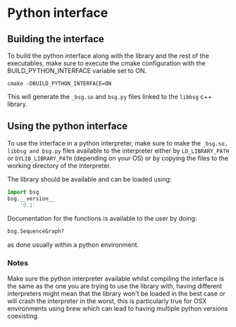 # Python interface

## Building the interface
To build the python interface along with the library and the rest of the executables,
make sure to execute the cmake configuration with the BUILD_PYTHON_INTERFACE variable set to ON.

`cmake -DBUILD_PYTHON_INTERFACE=ON`

This will generate the `_bsg.so` and `bsg.py` files linked to the `libbsg` c++ library.

## Using the python interface

To use the interface in a python interpreter, make sure to make the `_bsg.so, libbsg and bsg.py`  files
available to the interpreter either by `LD_LIBRARY_PATH` or `DYLIB_LIBRARY_PATH` (depending on your OS) or
by copying the files to the working directory of the interpreter.

The library should be available and can be loaded using:

```python
import bsg
bsg.__version__
    '0.1'

```

Documentation for the functions is available to the user by doing:

```python
bsg.SequenceGraph?
```

as done usually within a python environment.

### Notes
Make sure the python interpreter available whilst compiling the interface is the same
as the one you are trying to use the library with, having different interpreters might
mean that the library won't be loaded in the best case or will crash the 
interpreter in the worst, this is particularly true for OSX environments using brew
which can lead to having multiple python versions coexisting.

